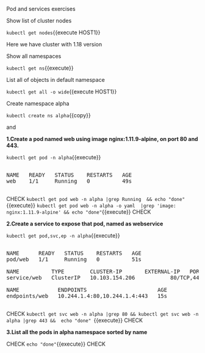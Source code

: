 Pod and services exercises


Show list of cluster nodes

`kubectl get nodes`{{execute HOST1}}

Here we have cluster with 1.18 version

Show all namespaces

`kubectl get ns`{{execute}}


List all of objects in default namespace

`kubectl get all -o wide`{{execute HOST1}}

Create namespace alpha 

`kubectl create ns alpha`{{copy}}

and 

**1.Create a pod named web using image nginx:1.11.9-alpine, on port 80 and 443.** 

`kubectl get pod -n alpha`{{execute}}
<pre>

NAME   READY   STATUS    RESTARTS   AGE
web    1/1     Running   0          49s

</pre>

CHECK
`kubectl get pod web -n alpha |grep Running  && echo "done"`{{execute}}
`kubectl get pod web -n alpha -o yaml  |grep 'image: nginx:1.11.9-alpine' && echo "done"`{{execute}}
CHECK


**2.Create a service to expose that pod, named as webservice**

`kubectl get pod,svc,ep -n alpha`{{execute}}

<pre>

NAME      READY   STATUS    RESTARTS   AGE
pod/web   1/1     Running   0          51s

NAME          TYPE        CLUSTER-IP       EXTERNAL-IP   PORT(S)          AGE
service/web   ClusterIP   10.103.154.206   <none>        80/TCP,443/TCP   15s

NAME            ENDPOINTS                      AGE
endpoints/web   10.244.1.4:80,10.244.1.4:443   15s

</pre>

CHECK
`kubectl get svc web -n alpha |grep 80 && kubectl get svc web -n alpha |grep 443 &&  echo "done" `{{execute}}
CHECK


**3.List all the pods in alpha namespace sorted by name**

CHECK
`echo "done"`{{execute}}
CHECK